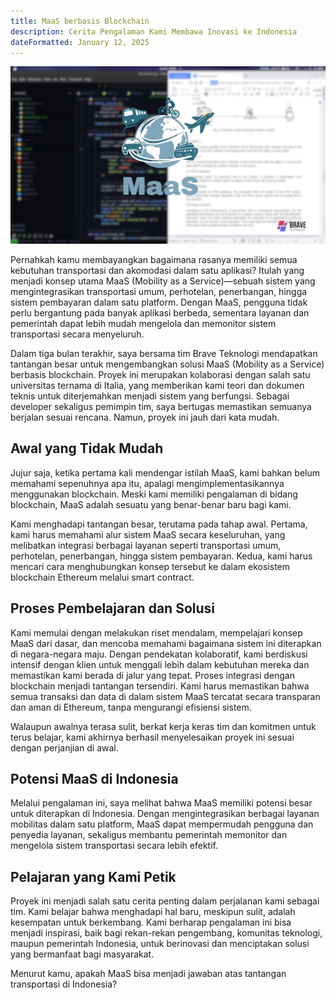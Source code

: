 ```yaml
---
title: MaaS berbasis Blockchain
description: Cerita Pengalaman Kami Membawa Inovasi ke Indonesia
dateFormatted: January 12, 2025
---
```


![Maas](/assets/images/posts/MaaS.png)

Pernahkah kamu membayangkan bagaimana rasanya memiliki semua kebutuhan transportasi dan akomodasi dalam satu aplikasi? Itulah yang menjadi konsep utama MaaS (Mobility as a Service)—sebuah sistem yang mengintegrasikan transportasi umum, perhotelan, penerbangan, hingga sistem pembayaran dalam satu platform. Dengan MaaS, pengguna tidak perlu bergantung pada banyak aplikasi berbeda, sementara layanan dan pemerintah dapat lebih mudah mengelola dan memonitor sistem transportasi secara menyeluruh.

Dalam tiga bulan terakhir, saya bersama tim Brave Teknologi mendapatkan tantangan besar untuk mengembangkan solusi MaaS (Mobility as a Service) berbasis blockchain. Proyek ini merupakan kolaborasi dengan salah satu universitas ternama di Italia, yang memberikan kami teori dan dokumen teknis untuk diterjemahkan menjadi sistem yang berfungsi. Sebagai developer sekaligus pemimpin tim, saya bertugas memastikan semuanya berjalan sesuai rencana.
Namun, proyek ini jauh dari kata mudah.

## Awal yang Tidak Mudah

Jujur saja, ketika pertama kali mendengar istilah MaaS, kami bahkan belum memahami sepenuhnya apa itu, apalagi mengimplementasikannya menggunakan blockchain. Meski kami memiliki pengalaman di bidang blockchain, MaaS adalah sesuatu yang benar-benar baru bagi kami.

Kami menghadapi tantangan besar, terutama pada tahap awal. Pertama, kami harus memahami alur sistem MaaS secara keseluruhan, yang melibatkan integrasi berbagai layanan seperti transportasi umum, perhotelan, penerbangan, hingga sistem pembayaran. Kedua, kami harus mencari cara menghubungkan konsep tersebut ke dalam ekosistem blockchain Ethereum melalui smart contract.

## Proses Pembelajaran dan Solusi

Kami memulai dengan melakukan riset mendalam, mempelajari konsep MaaS dari dasar, dan mencoba memahami bagaimana sistem ini diterapkan di negara-negara maju. Dengan pendekatan kolaboratif, kami berdiskusi intensif dengan klien untuk menggali lebih dalam kebutuhan mereka dan memastikan kami berada di jalur yang tepat. Proses integrasi dengan blockchain menjadi tantangan tersendiri.
Kami harus memastikan bahwa semua transaksi dan data di dalam sistem MaaS tercatat secara transparan dan aman di Ethereum, tanpa mengurangi efisiensi sistem.

Walaupun awalnya terasa sulit, berkat kerja keras tim dan komitmen untuk terus belajar, kami akhirnya berhasil menyelesaikan proyek ini sesuai dengan perjanjian di awal.

## Potensi MaaS di Indonesia

Melalui pengalaman ini, saya melihat bahwa MaaS memiliki potensi besar untuk diterapkan di Indonesia. Dengan mengintegrasikan berbagai layanan mobilitas dalam satu platform, MaaS dapat mempermudah pengguna dan penyedia layanan, sekaligus membantu pemerintah memonitor dan mengelola sistem transportasi secara lebih efektif.

## Pelajaran yang Kami Petik

Proyek ini menjadi salah satu cerita penting dalam perjalanan kami sebagai tim. Kami belajar bahwa menghadapi hal baru, meskipun sulit, adalah kesempatan untuk berkembang. Kami berharap pengalaman ini bisa menjadi inspirasi, baik bagi rekan-rekan pengembang, komunitas teknologi, maupun pemerintah Indonesia, untuk berinovasi dan menciptakan solusi yang bermanfaat bagi masyarakat.

Menurut kamu, apakah MaaS bisa menjadi jawaban atas tantangan transportasi di Indonesia?
